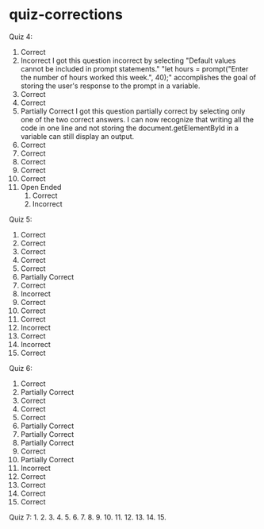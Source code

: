 # quiz-corrections
Quiz 4:
1. Correct
2. Incorrect
I got this question incorrect by selecting "Default values cannot be included in prompt statements."
"let hours = prompt("Enter the number of hours worked this week.", 40);" accomplishes the goal of storing
the user's response to the prompt in a variable.
3. Correct
4. Correct
5. Partially Correct
I got this question partially correct by selecting only one of the two correct answers. I can now recognize that
writing all the code in one line and not storing the document.getElementById in a variable can still display an
output.
6. Correct
7. Correct
8. Correct
9. Correct
10. Correct
11. Open Ended
    1. Correct
    2. Incorrect

Quiz 5:
1. Correct
2. Correct
3. Correct
4. Correct
5. Correct
6. Partially Correct
7. Correct
8. Incorrect
9. Correct
10. Correct
11. Correct
12. Incorrect
13. Correct
14. Incorrect
15. Correct

Quiz 6:
1. Correct
2. Partially Correct
3. Correct
4. Correct
5. Correct
6. Partially Correct
7. Partially Correct
8. Partially Correct
9. Correct
10. Partially Correct
11. Incorrect
12. Correct
13. Correct
14. Correct
15. Correct

Quiz 7:
1.
2.
3.
4.
5.
6.
7.
8.
9.
10.
11.
12.
13.
14.
15.
